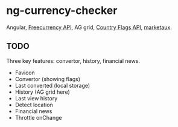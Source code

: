 # ng-currency-checker

Angular, [Freecurrency API](https://freecurrencyapi.com/), AG grid,
[Country Flags API](https://flagsapi.com/),
[marketaux](https://www.marketaux.com/).

## TODO

Three key features: convertor, history, financial news.

- Favicon
- Convertor (showing flags)
- Last converted (local storage)
- History (AG grid here)
- Last view history
- Detect location
- Financial news
- Throttle onChange
